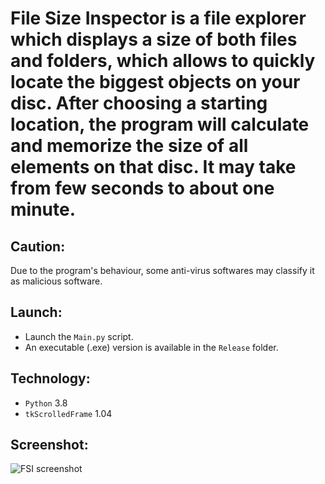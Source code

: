 # File Size Inspector is a file explorer which displays a size of both files and folders, which allows to quickly locate the biggest objects on your disc. After choosing a starting location, the program will calculate and memorize the size of all elements on that disc. It may take from few seconds to about one minute.

## Caution:  
Due to the program's behaviour, some anti-virus softwares may classify it as malicious software.

## Launch:  
* Launch the ```Main.py``` script.
* An executable (.exe) version is available in the ```Release``` folder.

## Technology:  
* ```Python``` 3.8  
* ```tkScrolledFrame``` 1.04  

## Screenshot:  
![FSI screenshot](https://user-images.githubusercontent.com/71539614/99140387-e6181600-2641-11eb-935b-e13804a9527c.png)
